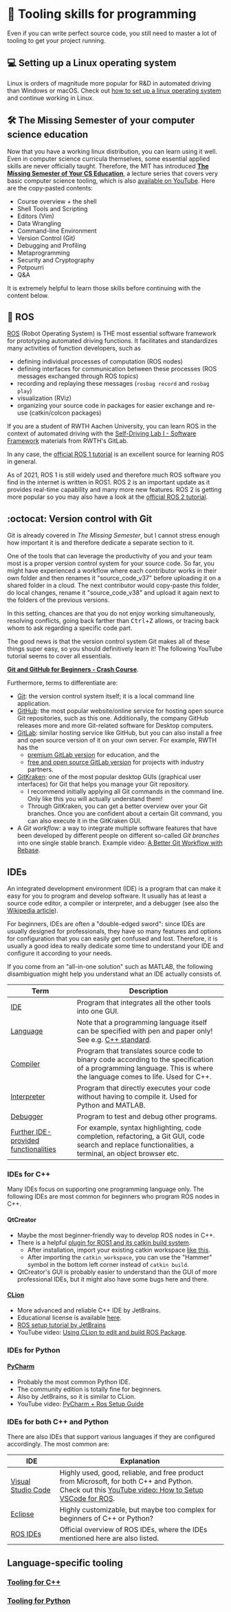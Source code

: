 # 🔧 Tooling skills for programming

Even if you can write perfect source code, you still need to master a lot of tooling to get your project running.


## 💻 Setting up a Linux operating system

Linux is orders of magnitude more popular for R&D in automated driving than Windows or macOS. Check out [how to set up a linux operating system](Setting_up_Linux.md) and continue working in Linux.


## 🛠️ The Missing Semester of your computer science education

Now that you have a working linux distribution, you can learn using it well.
Even in computer science curricula themselves, some essential applied skills are never officially taught. Therefore, the MIT has introduced [**The Missing Semester of Your CS Education**](https://missing.csail.mit.edu/), a lecture series that covers very basic computer science tooling, which is also [available on YouTube](https://www.youtube.com/channel/UCuXy5tCgEninup9cGplbiFw). Here are the copy-pasted contents:
- Course overview + the shell
- Shell Tools and Scripting
- Editors (Vim)
- Data Wrangling
- Command-line Environment
- Version Control (Git)
- Debugging and Profiling
- Metaprogramming
- Security and Cryptography
- Potpourri
- Q&A

It is extremely helpful to learn those skills before continuing with the content below.


## 🐢 ROS

[ROS](https://www.ros.org/) (Robot Operating System) is THE most essential software framework for prototyping automated driving functions. It facilitates and standardizes many activities of function developers, such as
- defining individual processes of computation (ROS nodes)
- defining interfaces for communication between these processes (ROS messages exchanged through ROS topics)
- recording and replaying these messages (`rosbag record` and `rosbag play`)
- visualization (RViz)
- organizing your source code in packages for easier exchange and re-use (catkin/colcon packages)

If you are a student of RWTH Aachen University, you can learn ROS in the context of automated driving with the [Self-Driving Lab I - Software Framework](https://git.rwth-aachen.de/ika/sdl1-ws2020) materials from RWTH's GitLab.

In any case, the [official ROS 1 tutorial](http://wiki.ros.org/ROS/Tutorials) is an excellent source for learning ROS in general.

As of 2021, ROS 1 is still widely used and therefore much ROS software you find in the internet is written in ROS1. ROS 2 is an important update as it provides real-time capability and many more new features. ROS 2 is getting more popular so you may also have a look at the [official ROS 2 tutorial](http://index.ros.org/doc/ros2/Tutorials).



## :octocat: Version control with Git

Git is already covered in *The Missing Semester*, but I cannot stress enough how important it is and therefore dedicate a separate section to it.

One of the tools that can leverage the productivity of you and your team most is a proper version control system for your source code. So far, you might have experienced a workflow where each contributor works in their own folder and then renames it "source_code_v37" before uploading it on a shared folder in a cloud. The next contributor would copy-paste this folder, do local changes, rename it "source_code_v38" and upload it again next to the folders of the previous versions.

In this setting, chances are that you do not enjoy working simultaneously, resolving conflicts, going back farther than <kbd>Ctrl</kbd>+<kbd>Z</kbd> allows, or tracing back whom to ask regarding a specific code part.

The good news is that the version control system Git makes all of these things super easy, so you should definitively learn it!
The following YouTube tutorial seems to cover all essentials.

**[Git and GitHub for Beginners - Crash Course](https://www.youtube.com/watch?v=RGOj5yH7evk)**.

Furthermore, terms to differentiate are:
- [Git](https://git-scm.com/): the version control system itself; it is a local command line application.
- [GitHub](https://github.com/): the most popular website/online service for hosting open source Git repositories, such as this one. Additionally, the company GitHub releases more and more Git-related software for Desktop computers.
- [GitLab](https://about.gitlab.com/): similar hosting service like GitHub, but you can also install a free and open source version of it on your own server. For example, RWTH has the
  - [premium GitLab version]((https://git.rwth-aachen.de/)) for education, and the
  - [free and open source GitLab version](https://git-ce.rwth-aachen.de) for projects with industry partners.
- [GitKraken](https://www.gitkraken.com/): one of the most popular desktop GUIs (graphical user interfaces) for Git that helps you manage your Git repository.
  - I recommend initially applying all Git commands in the command line. Only like this you will actually understand them!
  - Through GitKraken, you can get a better overview over your Git branches. Once you are confident about a certain Git command, you can also execute it in the GitKraken GUI.
- A *Git workflow*: a way to integrate multiple software features that have been developed by different people on different so-called *Git branches* into one single stable branch. Example video: [A Better Git Workflow with Rebase](https://www.youtube.com/watch?v=f1wnYdLEpgI&t=41s).

## IDEs

An integrated development environment (IDE) is a program that can make it easy for you to program and develop software.
It usually has at least a source code editor, a compiler or interpreter, and a debugger (see also the [Wikipedia article](https://en.wikipedia.org/wiki/Integrated_development_environment)).

For beginners, IDEs are often a "double-edged sword": since IDEs are usually designed for professionals, they have so many features and options for configuration that you can easily get confused and lost.
Therefore, it is usually a good idea to really dedicate some time to understand your IDE and configure it according to your needs.

If you come from an "all-in-one solution" such as MATLAB, the following disambiguation might help you understand what an IDE actually consists of.

| Term | Description |
| --- | --- |
| [IDE](https://en.wikipedia.org/wiki/Integrated_development_environment) | Program that integrates all the other tools into one GUI. |
| [Language](https://en.wikipedia.org/wiki/Programming_language) | Note that a programming language itself can be specified with pen and paper only! See e.g. [C++ standard](https://isocpp.org/std/the-standard). |
| [Compiler](https://en.wikipedia.org/wiki/Compiler) | Program that translates source code to binary code according to the specification of a programming language. This is where the language comes to life. Used for C++. |
| [Interpreter](https://en.wikipedia.org/wiki/Interpreter_(computing)) | Program that directly executes your code without having to compile it. Used for Python and MATLAB. |
| [Debugger](https://en.wikipedia.org/wiki/Debugger) | Program to test and debug other programs. |
| [Further IDE-provided functionalities](https://en.wikipedia.org/wiki/Integrated_development_environment)  | For example, syntax highlighting, code completion, refactoring, a Git GUI, code search and replace functionalities, a terminal, an object browser etc. |

### IDEs for C++

Many IDEs focus on supporting one programming language only.
The following IDEs are most common for beginners who program ROS nodes in C++.

#### QtCreator

- Maybe the most beginner-friendly way to develop ROS nodes in C++.
- There is a helpful [plugin for ROS1 and its catkin build system](https://ros-qtc-plugin.readthedocs.io/en/latest/index.html).
  - After installation, import your existing catkin workspace [like this](https://ros-qtc-plugin.readthedocs.io/en/latest/_source/Import-ROS-Workspace.html).
  - After importing the `catkin_workspace`, you can use the "Hammer" symbol in the bottom left corner instead of `catkin build`.
- QtCreator's GUI is probably easier to understand than the GUI of more professional IDEs, but it might also have some bugs here and there.


#### [CLion](https://www.jetbrains.com/clion/)
- More advanced and reliable C++ IDE by JetBrains.
- Educational license is available [here](https://www.jetbrains.com/community/education/#students).
- [ROS setup tutorial by JetBrains](https://www.jetbrains.com/help/clion/ros-setup-tutorial.html)
- YouTube video: [Using CLion to edit and build ROS Package](https://www.youtube.com/watch?v=8uH-ghZVDH8).

### IDEs for Python

#### [PyCharm](https://www.jetbrains.com/pycharm/)
- Probably the most common Python IDE.
- The community edition is totally fine for beginners.
- Also by JetBrains, so it is similar to CLion.
- YouTube video: [PyCharm + Ros Setup Guide](https://www.youtube.com/watch?v=lTew9mbXrAs)

### IDEs for both C++ and Python

There are also IDEs that support various languages if they are configured accordingly. The most common are:

| IDE  | Explanation |
|--- | --- |
| [Visual Studio Code](https://code.visualstudio.com/)  | Highly used, good, reliable, and free product from Microsoft, for both C++ and Python. <br> Check out this [YouTube video: How to Setup VSCode for ROS](https://www.youtube.com/watch?v=RXyFSnjMd7M). |
| [Eclipse](http://wiki.ros.org/IDEs#Eclipse) | Highly customizable, but maybe too complex for beginners of C++ or Python?  |
| [ROS IDEs](http://wiki.ros.org/IDEs)  |  Official overview of ROS IDEs, where the IDEs mentioned here are also listed.|


## Language-specific tooling


### [Tooling for C++](Tooling_C++.md)

### [Tooling for Python](Tooling_Python.md)
